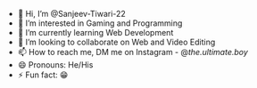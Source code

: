 - 👋 Hi, I’m @Sanjeev-Tiwari-22
- 👀 I’m interested in Gaming and Programming
- 🌱 I’m currently learning Web Development
- 💞️ I’m looking to collaborate on Web and Video Editing
- 📫 How to reach me, DM me on Instagram - @_the.ultimate.boy_
- 😄 Pronouns: He/His
- ⚡ Fun fact: 😁 

<!---
Sanjeev-Tiwari-22/Sanjeev-Tiwari-22 is a ✨ special ✨ repository because its `README.md` (this file) appears on your GitHub profile.
You can click the Preview link to take a look at your changes.
--->
